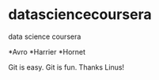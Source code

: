 # datasciencecoursera
data science coursera

*Avro 
*Harrier 
*Hornet 

Git is easy. 
Git is fun. 
Thanks Linus!
